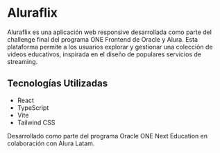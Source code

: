 # Aluraflix

Aluraflix es una aplicación web responsive desarrollada como parte del challenge final del programa ONE Frontend de Oracle y Alura. Esta plataforma permite a los usuarios explorar y gestionar una colección de videos educativos, inspirada en el diseño de populares servicios de streaming.


## Tecnologías Utilizadas

- React
- TypeScript
- Vite
- Tailwind CSS

Desarrollado como parte del programa Oracle ONE Next Education en colaboración con Alura Latam.
